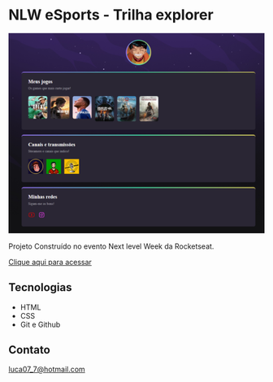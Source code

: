 # NLW eSports - Trilha explorer
![preview](./.github/preview.png)

Projeto Construído no evento Next level Week da Rocketseat. 


[Clique aqui para acessar](https://luksop82.github.io/NLW/)

##  Tecnologias

- HTML
- CSS
- Git e Github



## Contato

luca07_7@hotmail.com
